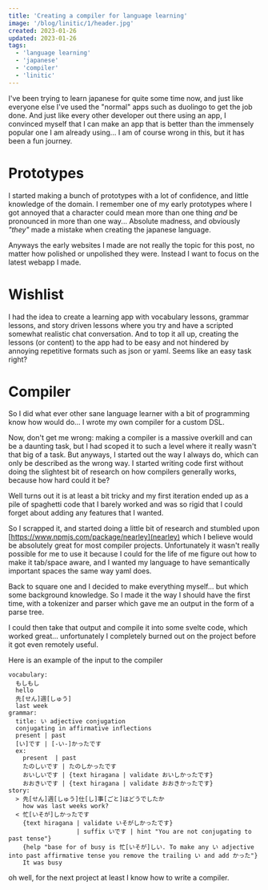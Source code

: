 ```yaml
---
title: 'Creating a compiler for language learning'
image: '/blog/linitic/1/header.jpg'
created: 2023-01-26
updated: 2023-01-26
tags:
  - 'language learning'
  - 'japanese'
  - 'compiler'
  - 'linitic'
---
```


I've been trying to learn japanese for quite some time now, and just like everyone else I've used the "normal" apps such as duolingo to get the job done.
And just like every other developer out there using an app, I convinced myself that I can make an app that is better than the immensely popular one I am already using... I am of course wrong in this, but it has been a fun journey.

# Prototypes
I started making a bunch of prototypes with a lot of confidence, and little knowledge of the domain.
I remember one of my early prototypes where I got annoyed that a character could mean more than one thing *and* be pronounced in more than one way... Absolute madness, and obviously _"they"_ made a mistake when creating the japanese language.

Anyways the early websites I made are not really the topic for this post, no matter how polished or unpolished they were. Instead I want to focus on the latest webapp I made.

# Wishlist
I had the idea to create a learning app with vocabulary lessons, grammar lessons, and story driven lessons where you try and have a scripted somewhat realistic chat conversation.
And to top it all up, creating the lessons (or content) to the app had to be easy and not hindered by annoying repetitive formats such as json or yaml. Seems like an easy task right?

# Compiler
So I did what ever other sane language learner with a bit of programming know how would do... I wrote my own compiler for a custom DSL.

Now, don't get me wrong: making a compiler is a massive overkill and can be a daunting task, but I had scoped it to such a level where it really wasn't that big of a task.
But anyways, I started out the way I always do, which can only be described as the wrong way. I started writing code first without doing the slightest bit of research on how compilers generally works, because how hard could it be?

Well turns out it is at least a bit tricky and my first iteration ended up as a pile of spaghetti code that I barely worked and was so rigid that I could forget about adding any features that I wanted.

So I scrapped it, and started doing a little bit of research and stumbled upon [https://www.npmjs.com/package/nearley](nearley) which I believe would be absolutely great for most compiler projects. Unfortunately it wasn't really possible for me to use it because I could for the life of me figure out how to make it tab/space aware, and I wanted my language to have semantically important spaces the same way yaml does.

Back to square one and I decided to make everything myself... but which some background knowledge.
So I made it the way I should have the first time, with a tokenizer and parser which gave me an output in the form of a parse tree.

I could then take that output and compile it into some svelte code, which worked great... unfortunately I completely burned out on the project before it got even remotely useful.

Here is an example of the input to the compiler
```
vocabulary:
  もしもし
  hello
  先[せん]週[しゅう]
  last week
grammar:
  title: い adjective conjugation
  conjugating in affirmative inflections
  present | past
  [い]です | [-い-]かったです
  ex:
    present  | past
    たのしいです | たのしかったです
    おいしいです | {text hiragana | validate おいしかったです}
    おおきいです | {text hiragana | validate おおきかったです}
story:
  > 先[せん]週[しゅう]仕[し]事[ごと]はどうでしたか
    how was last weeks work?
  < 忙[いそが]しかったです
    {text hiragana | validate いそがしかったです}
                   | suffix いです | hint "You are not conjugating to past tense"}
    {help "base for of busy is 忙[いそが]しい. To make any い adjective into past affirmative tense you remove the trailing い and add かった"}
    It was busy
```

oh well, for the next project at least I know how to write a compiler.